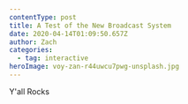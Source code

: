 ```yaml
---
contentType: post
title: A Test of the New Broadcast System
date: 2020-04-14T01:09:50.657Z
author: Zach
categories:
  - tag: interactive
heroImage: voy-zan-r44uwcu7pwg-unsplash.jpg
---
```


Y'all Rocks

